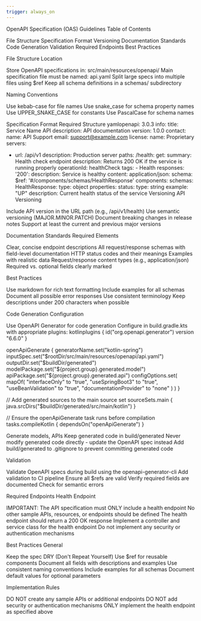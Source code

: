 ```yaml
---
trigger: always_on
---
```


OpenAPI Specification (OAS) Guidelines
Table of Contents

File Structure
Specification Format
Versioning
Documentation Standards
Code Generation
Validation
Required Endpoints
Best Practices

File Structure
Location

Store OpenAPI specifications in: src/main/resources/openapi/
Main specification file must be named: api.yaml
Split large specs into multiple files using $ref
Keep all schema definitions in a schemas/ subdirectory

Naming Conventions

Use kebab-case for file names
Use snake_case for schema property names
Use UPPER_SNAKE_CASE for constants
Use PascalCase for schema names

Specification Format
Required Structure
yamlopenapi: 3.0.3
info:
  title: Service Name API
  description: API documentation
  version: 1.0.0
  contact:
    name: API Support
    email: support@example.com
  license:
    name: Proprietary
servers:
  - url: /api/v1
    description: Production server
paths:
  /health:
    get:
      summary: Health check endpoint
      description: Returns 200 OK if the service is running properly
      operationId: healthCheck
      tags:
        - Health
      responses:
        '200':
          description: Service is healthy
          content:
            application/json:
              schema:
                $ref: '#/components/schemas/HealthResponse'
components:
  schemas:
    HealthResponse:
      type: object
      properties:
        status:
          type: string
          example: "UP"
          description: Current health status of the service
Versioning
API Versioning

Include API version in the URL path (e.g., /api/v1/health)
Use semantic versioning (MAJOR.MINOR.PATCH)
Document breaking changes in release notes
Support at least the current and previous major versions

Documentation Standards
Required Elements

Clear, concise endpoint descriptions
All request/response schemas with field-level documentation
HTTP status codes and their meanings
Examples with realistic data
Request/response content types (e.g., application/json)
Required vs. optional fields clearly marked

Best Practices

Use markdown for rich text formatting
Include examples for all schemas
Document all possible error responses
Use consistent terminology
Keep descriptions under 200 characters when possible

Code Generation
Configuration

Use OpenAPI Generator for code generation
Configure in build.gradle.kts with appropriate plugins:
kotlinplugins {
    id("org.openapi.generator") version "6.6.0"
}

openApiGenerate {
    generatorName.set("kotlin-spring")
    inputSpec.set("$rootDir/src/main/resources/openapi/api.yaml")
    outputDir.set("$buildDir/generated")
    modelPackage.set("${project.group}.generated.model")
    apiPackage.set("${project.group}.generated.api")
    configOptions.set(
        mapOf(
            "interfaceOnly" to "true",
            "useSpringBoot3" to "true",
            "useBeanValidation" to "true",
            "documentationProvider" to "none"
        )
    )
}

// Add generated sources to the main source set
sourceSets.main {
    java.srcDirs("$buildDir/generated/src/main/kotlin")
}

// Ensure the openApiGenerate task runs before compilation
tasks.compileKotlin {
    dependsOn("openApiGenerate")
}

Generate models, APIs
Keep generated code in build/generated
Never modify generated code directly - update the OpenAPI spec instead
Add build/generated to .gitignore to prevent committing generated code

Validation

Validate OpenAPI specs during build using the openapi-generator-cli
Add validation to CI pipeline
Ensure all $refs are valid
Verify required fields are documented
Check for semantic errors

Required Endpoints
Health Endpoint

IMPORTANT: The API specification must ONLY include a health endpoint
No other sample APIs, resources, or endpoints should be defined
The health endpoint should return a 200 OK response
Implement a controller and service class for the health endpoint
Do not implement any security or authentication mechanisms


Best Practices
General

Keep the spec DRY (Don't Repeat Yourself)
Use $ref for reusable components
Document all fields with descriptions and examples
Use consistent naming conventions
Include examples for all schemas
Document default values for optional parameters

Implementation Rules

DO NOT create any sample APIs or additional endpoints
DO NOT add security or authentication mechanisms
ONLY implement the health endpoint as specified above